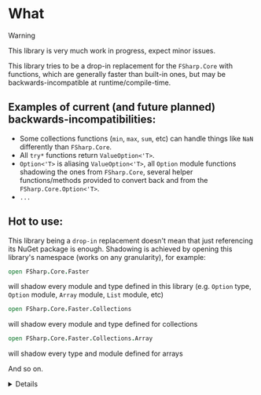 # What

> [!WARNING]  
> This library is very much work in progress, expect minor issues.

This library tries to be a drop-in replacement for the `FSharp.Core` with functions, which are generally faster than built-in ones, but may be backwards-incompatible at runtime/compile-time.

## Examples of current (and future planned) backwards-incompatibilities:
- Some collections functions (`min`, `max`, `sum`, etc) can handle things like `NaN` differently than `FSharp.Core`.
- All `try*` functions return `ValueOption<'T>`.
- `Option<'T>` is aliasing `ValueOption<'T>`, all `Option` module functions shadowing the ones from `FSharp.Core`, several helper functions/methods provided to convert back and from the `FSharp.Core.Option<'T>`.
- `...`

## Hot to use:
This library being a `drop-in` replacement doesn't mean that just referencing its NuGet package is enough. Shadowing is achieved by opening this library's namespace (works on any granularity), for example:

```fsharp
open FSharp.Core.Faster
```

will shadow every module and type defined in this library (e.g. `Option` type, `Option` module, `Array` module, `List` module, etc)


```fsharp
open FSharp.Core.Faster.Collections
```

will shadow every module and type defined for collections


```fsharp
open FSharp.Core.Faster.Collections.Array
```

will shadow every type and module defined for arrays


And so on.

<details>
## Latest [benchmarks](tests/benchmarks) from my Macbook Pro M2:
```

BenchmarkDotNet v0.13.10, macOS Sonoma 14.2 (23C5030f) [Darwin 23.2.0]
Apple M2 Max, 1 CPU, 12 logical and 12 physical cores
.NET SDK 8.0.100-rc.2.23502.2
  [Host]     : .NET 8.0.0 (8.0.23.47906), Arm64 RyuJIT AdvSIMD DEBUG
  Job-DSPPPV : .NET 8.0.0 (8.0.23.47906), Arm64 RyuJIT AdvSIMD

Jit=RyuJit  Concurrent=True  Server=True  

```
| Type                      | Method                           | ArraySize | Mean            | Error         | StdDev        | Completed Work Items | Lock Contentions | Gen0     | Exceptions | Allocated  |
|-------------------------- |--------------------------------- |---------- |----------------:|--------------:|--------------:|---------------------:|-----------------:|---------:|-----------:|-----------:|
| ArrayMaxBenchmark&lt;Int32&gt;  | &#39;Array.max - FSharp.Core&#39;        | 1000      |     30,256.4 ns |      99.25 ns |      87.98 ns |                    - |                - |   0.3662 |          - |    47952 B |
| ArrayMaxBenchmark&lt;Int32&gt;  | &#39;Array.max - FSharp.Core.Faster&#39; | 1000      |        117.6 ns |       1.80 ns |       1.68 ns |                    - |                - |        - |          - |          - |
| ArrayMaxBenchmark&lt;Int32&gt;  | &#39;Array.max - FSharp.Core&#39;        | 10000     |    300,712.0 ns |   1,065.59 ns |     944.62 ns |                    - |                - |   3.9063 |          - |   479952 B |
| ArrayMaxBenchmark&lt;Int32&gt;  | &#39;Array.max - FSharp.Core.Faster&#39; | 10000     |      1,427.0 ns |      17.18 ns |      16.07 ns |                    - |                - |        - |          - |          - |
| ArrayMaxBenchmark&lt;Int32&gt;  | &#39;Array.max - FSharp.Core&#39;        | 100000    |  3,016,762.7 ns |   7,449.48 ns |   6,603.77 ns |                    - |                - |  39.0625 |          - |  4799955 B |
| ArrayMaxBenchmark&lt;Int32&gt;  | &#39;Array.max - FSharp.Core.Faster&#39; | 100000    |     14,613.6 ns |      58.70 ns |      54.91 ns |                    - |                - |        - |          - |          - |
| ArrayMaxBenchmark&lt;Int32&gt;  | &#39;Array.max - FSharp.Core&#39;        | 1000000   | 31,019,018.2 ns |  91,488.90 ns |  81,102.52 ns |                    - |                - | 375.0000 |          - | 47999975 B |
| ArrayMaxBenchmark&lt;Int32&gt;  | &#39;Array.max - FSharp.Core.Faster&#39; | 1000000   |    146,386.1 ns |   1,389.49 ns |   1,299.73 ns |                    - |                - |        - |          - |          - |
| ArrayMaxBenchmark&lt;Int32&gt;  | &#39;Array.max - FSharp.Core&#39;        | 2000000   | 60,629,290.8 ns | 436,017.09 ns | 364,094.02 ns |                    - |                - | 750.0000 |          - | 96000044 B |
| ArrayMaxBenchmark&lt;Int32&gt;  | &#39;Array.max - FSharp.Core.Faster&#39; | 2000000   |    294,907.8 ns |   2,919.77 ns |   2,731.15 ns |                    - |                - |        - |          - |          - |
| ArrayMaxBenchmark&lt;Int64&gt;  | &#39;Array.max - FSharp.Core&#39;        | 1000      |     30,196.9 ns |      63.21 ns |      59.13 ns |                    - |                - |   0.3662 |          - |    47952 B |
| ArrayMaxBenchmark&lt;Int64&gt;  | &#39;Array.max - FSharp.Core.Faster&#39; | 1000      |        503.5 ns |       1.33 ns |       1.24 ns |                    - |                - |        - |          - |          - |
| ArrayMaxBenchmark&lt;Int64&gt;  | &#39;Array.max - FSharp.Core&#39;        | 10000     |    301,220.3 ns |     753.45 ns |     667.92 ns |                    - |                - |   3.9063 |          - |   479952 B |
| ArrayMaxBenchmark&lt;Int64&gt;  | &#39;Array.max - FSharp.Core.Faster&#39; | 10000     |      5,702.3 ns |       9.89 ns |       8.26 ns |                    - |                - |        - |          - |          - |
| ArrayMaxBenchmark&lt;Int64&gt;  | &#39;Array.max - FSharp.Core&#39;        | 100000    |  3,017,843.7 ns |  30,831.74 ns |  27,331.53 ns |                    - |                - |  39.0625 |          - |  4799955 B |
| ArrayMaxBenchmark&lt;Int64&gt;  | &#39;Array.max - FSharp.Core.Faster&#39; | 100000    |     57,945.9 ns |     660.97 ns |     618.27 ns |                    - |                - |        - |          - |          - |
| ArrayMaxBenchmark&lt;Int64&gt;  | &#39;Array.max - FSharp.Core&#39;        | 1000000   | 30,349,593.9 ns |  84,386.58 ns |  78,935.26 ns |                    - |                - | 333.3333 |          - | 48000001 B |
| ArrayMaxBenchmark&lt;Int64&gt;  | &#39;Array.max - FSharp.Core.Faster&#39; | 1000000   |    586,054.1 ns |   3,875.16 ns |   3,624.83 ns |                    - |                - |        - |          - |        1 B |
| ArrayMaxBenchmark&lt;Int64&gt;  | &#39;Array.max - FSharp.Core&#39;        | 2000000   | 74,387,851.6 ns | 772,736.35 ns | 685,010.65 ns |                    - |                - | 714.2857 |          - | 96000057 B |
| ArrayMaxBenchmark&lt;Int64&gt;  | &#39;Array.max - FSharp.Core.Faster&#39; | 2000000   |  1,189,814.5 ns |  16,878.39 ns |  15,788.06 ns |                    - |                - |        - |          - |        1 B |
| ArrayMaxBenchmark&lt;Double&gt; | &#39;Array.max - FSharp.Core&#39;        | 1000      |     33,369.3 ns |      76.55 ns |      71.60 ns |                    - |                - |   0.3662 |          - |    47952 B |
| ArrayMaxBenchmark&lt;Double&gt; | &#39;Array.max - FSharp.Core.Faster&#39; | 1000      |      2,023.4 ns |      10.25 ns |       9.59 ns |                    - |                - |        - |          - |       32 B |
| ArrayMaxBenchmark&lt;Double&gt; | &#39;Array.max - FSharp.Core&#39;        | 10000     |    333,861.9 ns |   1,267.03 ns |   1,185.18 ns |                    - |                - |   3.9063 |          - |   479952 B |
| ArrayMaxBenchmark&lt;Double&gt; | &#39;Array.max - FSharp.Core.Faster&#39; | 10000     |     20,025.4 ns |      64.02 ns |      59.89 ns |                    - |                - |        - |          - |       32 B |
| ArrayMaxBenchmark&lt;Double&gt; | &#39;Array.max - FSharp.Core&#39;        | 100000    |  3,328,309.9 ns |   6,227.70 ns |   5,520.69 ns |                    - |                - |  39.0625 |          - |  4799955 B |
| ArrayMaxBenchmark&lt;Double&gt; | &#39;Array.max - FSharp.Core.Faster&#39; | 100000    |    204,124.4 ns |   2,799.66 ns |   2,618.80 ns |                    - |                - |        - |          - |       32 B |
| ArrayMaxBenchmark&lt;Double&gt; | &#39;Array.max - FSharp.Core&#39;        | 1000000   | 33,365,733.5 ns | 129,606.86 ns | 114,893.10 ns |                    - |                - | 333.3333 |          - | 48000001 B |
| ArrayMaxBenchmark&lt;Double&gt; | &#39;Array.max - FSharp.Core.Faster&#39; | 1000000   |  2,012,827.2 ns |  13,210.22 ns |  12,356.84 ns |                    - |                - |        - |          - |       35 B |
| ArrayMaxBenchmark&lt;Double&gt; | &#39;Array.max - FSharp.Core&#39;        | 2000000   | 67,436,583.3 ns | 785,460.42 ns | 696,290.20 ns |                    - |                - | 750.0000 |          - | 96000044 B |
| ArrayMaxBenchmark&lt;Double&gt; | &#39;Array.max - FSharp.Core.Faster&#39; | 2000000   |  3,972,294.0 ns |  17,859.48 ns |  16,705.77 ns |                    - |                - |        - |          - |       38 B |
| ArrayMinBenchmark&lt;Int32&gt;  | &#39;Array.min - FSharp.Core&#39;        | 1000      |     30,199.9 ns |      75.38 ns |      66.82 ns |                    - |                - |   0.3662 |          - |    47952 B |
| ArrayMinBenchmark&lt;Int32&gt;  | &#39;Array.min - FSharp.Core.Faster&#39; | 1000      |        116.9 ns |       1.26 ns |       1.18 ns |                    - |                - |        - |          - |          - |
| ArrayMinBenchmark&lt;Int32&gt;  | &#39;Array.min - FSharp.Core&#39;        | 10000     |    302,357.9 ns |     958.90 ns |     800.72 ns |                    - |                - |   3.9063 |          - |   479952 B |
| ArrayMinBenchmark&lt;Int32&gt;  | &#39;Array.min - FSharp.Core.Faster&#39; | 10000     |      1,413.9 ns |       2.63 ns |       2.33 ns |                    - |                - |        - |          - |          - |
| ArrayMinBenchmark&lt;Int32&gt;  | &#39;Array.min - FSharp.Core&#39;        | 100000    |  3,015,049.3 ns |   6,340.93 ns |   5,931.31 ns |                    - |                - |  39.0625 |          - |  4799955 B |
| ArrayMinBenchmark&lt;Int32&gt;  | &#39;Array.min - FSharp.Core.Faster&#39; | 100000    |     14,429.8 ns |      28.30 ns |      26.47 ns |                    - |                - |        - |          - |          - |
| ArrayMinBenchmark&lt;Int32&gt;  | &#39;Array.min - FSharp.Core&#39;        | 1000000   | 30,453,994.4 ns | 129,116.10 ns | 120,775.28 ns |                    - |                - | 357.1429 |          - | 48000005 B |
| ArrayMinBenchmark&lt;Int32&gt;  | &#39;Array.min - FSharp.Core.Faster&#39; | 1000000   |    144,359.4 ns |     227.00 ns |     212.34 ns |                    - |                - |        - |          - |          - |
| ArrayMinBenchmark&lt;Int32&gt;  | &#39;Array.min - FSharp.Core&#39;        | 2000000   | 60,428,326.1 ns | 254,932.11 ns | 225,990.67 ns |                    - |                - | 714.2857 |          - | 96000057 B |
| ArrayMinBenchmark&lt;Int32&gt;  | &#39;Array.min - FSharp.Core.Faster&#39; | 2000000   |    289,552.9 ns |   1,346.62 ns |   1,259.63 ns |                    - |                - |        - |          - |          - |
| ArrayMinBenchmark&lt;Int64&gt;  | &#39;Array.min - FSharp.Core&#39;        | 1000      |     30,228.6 ns |      78.74 ns |      73.66 ns |                    - |                - |   0.3662 |          - |    47952 B |
| ArrayMinBenchmark&lt;Int64&gt;  | &#39;Array.min - FSharp.Core.Faster&#39; | 1000      |        508.6 ns |       8.17 ns |       7.64 ns |                    - |                - |        - |          - |          - |
| ArrayMinBenchmark&lt;Int64&gt;  | &#39;Array.min - FSharp.Core&#39;        | 10000     |    302,161.4 ns |   1,943.39 ns |   1,817.85 ns |                    - |                - |   3.9063 |          - |   479952 B |
| ArrayMinBenchmark&lt;Int64&gt;  | &#39;Array.min - FSharp.Core.Faster&#39; | 10000     |      5,859.3 ns |      60.13 ns |      56.24 ns |                    - |                - |        - |          - |          - |
| ArrayMinBenchmark&lt;Int64&gt;  | &#39;Array.min - FSharp.Core&#39;        | 100000    |  3,027,836.1 ns |   8,373.09 ns |   6,991.91 ns |                    - |                - |  39.0625 |          - |  4799955 B |
| ArrayMinBenchmark&lt;Int64&gt;  | &#39;Array.min - FSharp.Core.Faster&#39; | 100000    |     58,233.3 ns |     749.00 ns |     700.62 ns |                    - |                - |        - |          - |          - |
| ArrayMinBenchmark&lt;Int64&gt;  | &#39;Array.min - FSharp.Core&#39;        | 1000000   | 30,948,529.4 ns |  83,593.15 ns |  74,103.15 ns |                    - |                - | 333.3333 |          - | 48000001 B |
| ArrayMinBenchmark&lt;Int64&gt;  | &#39;Array.min - FSharp.Core.Faster&#39; | 1000000   |    588,418.3 ns |   4,100.06 ns |   3,835.20 ns |                    - |                - |        - |          - |        1 B |
| ArrayMinBenchmark&lt;Int64&gt;  | &#39;Array.min - FSharp.Core&#39;        | 2000000   | 60,807,061.8 ns | 359,024.75 ns | 299,801.93 ns |                    - |                - | 714.2857 |          - | 96000057 B |
| ArrayMinBenchmark&lt;Int64&gt;  | &#39;Array.min - FSharp.Core.Faster&#39; | 2000000   |  1,183,861.7 ns |   7,259.66 ns |   6,790.69 ns |                    - |                - |        - |          - |        1 B |
| ArrayMinBenchmark&lt;Double&gt; | &#39;Array.min - FSharp.Core&#39;        | 1000      |     33,803.2 ns |     105.65 ns |      98.83 ns |                    - |                - |   0.3662 |          - |    47952 B |
| ArrayMinBenchmark&lt;Double&gt; | &#39;Array.min - FSharp.Core.Faster&#39; | 1000      |      2,002.9 ns |       5.84 ns |       4.88 ns |                    - |                - |        - |          - |       32 B |
| ArrayMinBenchmark&lt;Double&gt; | &#39;Array.min - FSharp.Core&#39;        | 10000     |    337,769.6 ns |   1,467.24 ns |   1,372.46 ns |                    - |                - |   3.9063 |          - |   479952 B |
| ArrayMinBenchmark&lt;Double&gt; | &#39;Array.min - FSharp.Core.Faster&#39; | 10000     |     19,943.2 ns |      65.47 ns |      61.24 ns |                    - |                - |        - |          - |       32 B |
| ArrayMinBenchmark&lt;Double&gt; | &#39;Array.min - FSharp.Core&#39;        | 100000    |  3,337,424.5 ns |  11,022.19 ns |  10,310.17 ns |                    - |                - |  39.0625 |          - |  4799955 B |
| ArrayMinBenchmark&lt;Double&gt; | &#39;Array.min - FSharp.Core.Faster&#39; | 100000    |    199,199.8 ns |     708.99 ns |     663.19 ns |                    - |                - |        - |          - |       32 B |
| ArrayMinBenchmark&lt;Double&gt; | &#39;Array.min - FSharp.Core&#39;        | 1000000   | 33,250,394.5 ns |  86,292.51 ns |  76,496.06 ns |                    - |                - | 375.0000 |          - | 47999998 B |
| ArrayMinBenchmark&lt;Double&gt; | &#39;Array.min - FSharp.Core.Faster&#39; | 1000000   |  1,980,354.2 ns |   5,570.30 ns |   5,210.46 ns |                    - |                - |        - |          - |       35 B |
| ArrayMinBenchmark&lt;Double&gt; | &#39;Array.min - FSharp.Core&#39;        | 2000000   | 66,489,180.2 ns | 118,303.97 ns | 110,661.61 ns |                    - |                - | 750.0000 |          - | 96000044 B |
| ArrayMinBenchmark&lt;Double&gt; | &#39;Array.min - FSharp.Core.Faster&#39; | 2000000   |  4,029,762.6 ns |  12,493.23 ns |  11,686.17 ns |                    - |                - |        - |          - |       38 B |
</details>
